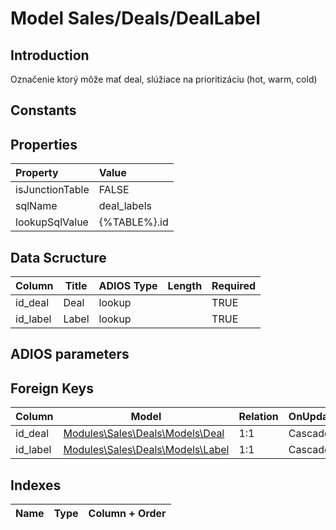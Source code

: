 # Model Sales/Deals/DealLabel

## Introduction

Označenie ktorý môže mať deal, slúžiace na prioritizáciu (hot, warm, cold)

## Constants

## Properties

| Property        | Value        |
| :-------------- | :----------- |
| isJunctionTable | FALSE        |
| sqlName         | deal_labels  |
| lookupSqlValue  | {%TABLE%}.id |

## Data Scructure

| Column   | Title | ADIOS Type | Length | Required |
| -------- | ----- | ---------- | ------ | -------- |
| id_deal  | Deal  | lookup     |        | TRUE     |
| id_label | Label | lookup     |        | TRUE     |

## ADIOS parameters

## Foreign Keys

| Column   | Model                                        | Relation | OnUpdate | OnDelete |
| -------- | -------------------------------------------- | -------- | -------- | -------- |
| id_deal  | [Modules\Sales\Deals\Models\Deal](Deal.md)   | 1:1      | Cascade  | Restrict |
| id_label | [Modules\Sales\Deals\Models\Label](Label.md) | 1:1      | Cascade  | Restrict |

## Indexes

| Name |  Type   | Column + Order |
| :--- | :-----: | -------------: |
